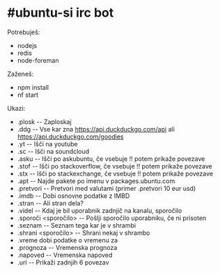 # #ubuntu-si irc bot

Potrebuješ:

 - nodejs
 - redis
 - node-foreman

Zaženeš:

 - npm install
 - nf start 

Ukazi:

  - .plosk -- Zaploskaj
  - .ddg -- Vse kar zna https://api.duckduckgo.com/api ali https://api.duckduckgo.com/goodies
  - .yt <iskalni niz> -- Išči na youtube
  - .sc <iskalni niz> -- Išči na soundcloud
  - .asku <pojem> -- Išči po askubuntu, če vsebuje !! potem prikaže povezave
  - .stof <pojem> -- Išči po stackoverflow, če vsebuje !! potem prikaže povezave
  - .stx <pojem> -- Išči po stackexchange, če vsebuje !! potem prikaže povezave
  - .apt <paket> -- Najde pakete po imenu v packages.ubuntu.com
  - .pretvori <vrednost> <valuta> <valuta> -- Pretvori med valutami (primer .pretvori 10 eur usd)
  - .imdb <naslov> -- Dobi osnovne podatke z IMBD
  - .stran <domena> -- Ali stran dela?
  - .videl <nick> -- Kdaj je bil uporabnik zadnjič na kanalu, sporočilo
  - .sporoči <nick> <sporočilo> -- Pošlji sporočilo uporabniku, če ni prisoten
  - .seznam -- Seznam tega kar je v shrambi
  - .shrani <sporočilo> -- Shrani nekaj v shrambo
  - .vreme <kraj> dobi podatke o vremenu za <kraj>
  - .prognoza -- Vremenska prognoza
  - .napoved -- Vremenska napoved
  - .url -- Prikaži zadnjih 6 povezav